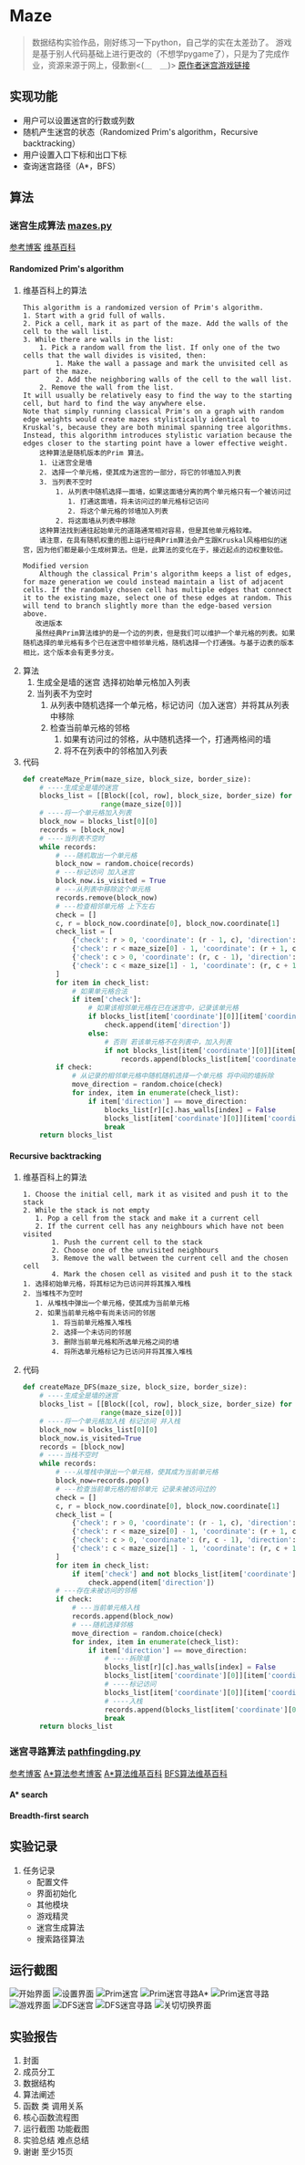# Maze
> 数据结构实验作品，刚好练习一下python，自己学的实在太差劲了。
> 游戏是基于别人代码基础上进行更改的（不想学pygame了），只是为了完成作业，资源来源于网上，侵歉删<(＿　＿)>
[原作者迷宫游戏链接](https://github.com/CharlesPikachu/Games/tree/master/Game20)
## 实现功能
+ 用户可以设置迷宫的行数或列数
+ 随机产生迷宫的状态（Randomized Prim's algorithm，Recursive backtracking）
+ 用户设置入口下标和出口下标
+ 查询迷宫路径（A*，BFS）
## 算法
### 迷宫生成算法 [mazes.py](./modules/mazes.py)
[参考博客](https://blog.csdn.net/juzihongle1/article/details/73135920) [维基百科](https://en.wikipedia.org/wiki/Maze_generation_algorithm#Recursive_backtracker)
#### Randomized Prim's algorithm
1. 维基百科上的算法
    ```text
   This algorithm is a randomized version of Prim's algorithm.
    1. Start with a grid full of walls.
    2. Pick a cell, mark it as part of the maze. Add the walls of the cell to the wall list.
    3. While there are walls in the list:
        1. Pick a random wall from the list. If only one of the two cells that the wall divides is visited, then:
            1. Make the wall a passage and mark the unvisited cell as part of the maze.
            2. Add the neighboring walls of the cell to the wall list.
        2. Remove the wall from the list.
    It will usually be relatively easy to find the way to the starting cell, but hard to find the way anywhere else.
    Note that simply running classical Prim's on a graph with random edge weights would create mazes stylistically identical to Kruskal's, because they are both minimal spanning tree algorithms. Instead, this algorithm introduces stylistic variation because the edges closer to the starting point have a lower effective weight.
        这种算法是随机版本的Prim 算法。
        1. 让迷宫全是墙
        2. 选择一个单元格，使其成为迷宫的一部分，将它的邻墙加入列表
        3. 当列表不空时
            1. 从列表中随机选择一面墙，如果这面墙分离的两个单元格只有一个被访问过
               1. 打通这面墙，将未访问过的单元格标记访问
               2. 将这个单元格的邻墙加入列表
            2. 将这面墙从列表中移除
        这种算法找到通往起始单元的道路通常相对容易，但是其他单元格较难。
        请注意，在具有随机权重的图上运行经典Prim算法会产生跟Kruskal风格相似的迷宫，因为他们都是最小生成树算法。但是，此算法的变化在于，接近起点的边权重较低。
    
   Modified version
        Although the classical Prim's algorithm keeps a list of edges, for maze generation we could instead maintain a list of adjacent cells. If the randomly chosen cell has multiple edges that connect it to the existing maze, select one of these edges at random. This will tend to branch slightly more than the edge-based version above.
       改进版本
       虽然经典Prim算法维护的是一个边的列表，但是我们可以维护一个单元格的列表。如果随机选择的单元格有多个已在迷宫中相邻单元格，随机选择一个打通强。与基于边表的版本相比，这个版本会有更多分支。
    ```
2. 算法
    1. 生成全是墙的迷宫 选择初始单元格加入列表
    2. 当列表不为空时
       1. 从列表中随机选择一个单元格，标记访问（加入迷宫）并将其从列表中移除
       2. 检查当前单元格的邻格
           1. 如果有访问过的邻格，从中随机选择一个，打通两格间的墙
           2. 将不在列表中的邻格加入列表
2. 代码
    ```python
    def createMaze_Prim(maze_size, block_size, border_size):
        # ----生成全是墙的迷宫
        blocks_list = [[Block([col, row], block_size, border_size) for col in range(maze_size[1])] for row in
                       range(maze_size[0])]
        # ----将一个单元格加入列表
        block_now = blocks_list[0][0]
        records = [block_now]
        # ----当列表不空时
        while records:
            # ---随机取出一个单元格
            block_now = random.choice(records)
            # ---标记访问 加入迷宫
            block_now.is_visited = True
            # ---从列表中移除这个单元格
            records.remove(block_now)
            # ---检查相邻单元格 上下左右
            check = []
            c, r = block_now.coordinate[0], block_now.coordinate[1]
            check_list = [
                {'check': r > 0, 'coordinate': (r - 1, c), 'direction': 'Up', 'index': 1},
                {'check': r < maze_size[0] - 1, 'coordinate': (r + 1, c), 'direction': 'Down', 'index': 0},
                {'check': c > 0, 'coordinate': (r, c - 1), 'direction': 'Left', 'index': 3},
                {'check': c < maze_size[1] - 1, 'coordinate': (r, c + 1), 'direction': 'Right', 'index': 2}
            ]
            for item in check_list:
                # 如果单元格合法
                if item['check']:
                    # 如果该相邻单元格在已在迷宫中，记录该单元格
                    if blocks_list[item['coordinate'][0]][item['coordinate'][1]].is_visited:
                        check.append(item['direction'])
                    else:
                        # 否则 若该单元格不在列表中，加入列表
                        if not blocks_list[item['coordinate'][0]][item['coordinate'][1]] in records:
                            records.append(blocks_list[item['coordinate'][0]][item['coordinate'][1]])
            if check:
                # 从记录的相邻单元格中随机随机选择一个单元格 将中间的墙拆除
                move_direction = random.choice(check)
                for index, item in enumerate(check_list):
                    if item['direction'] == move_direction:
                        blocks_list[r][c].has_walls[index] = False
                        blocks_list[item['coordinate'][0]][item['coordinate'][1]].has_walls[item['index']] = False
                        break
        return blocks_list
    ```
#### Recursive backtracking
1. 维基百科上的算法
    ```text
    1. Choose the initial cell, mark it as visited and push it to the stack
    2. While the stack is not empty
       1. Pop a cell from the stack and make it a current cell
       2. If the current cell has any neighbours which have not been visited
           1. Push the current cell to the stack
           2. Choose one of the unvisited neighbours
           3. Remove the wall between the current cell and the chosen cell
           4. Mark the chosen cell as visited and push it to the stack
    1. 选择初始单元格，将其标记为已访问并将其推入堆栈
    2. 当堆栈不为空时
       1. 从堆栈中弹出一个单元格，使其成为当前单元格
       2. 如果当前单元格中有尚未访问的邻居
           1. 将当前单元格推入堆栈
           2. 选择一个未访问的邻居
           3. 删除当前单元格和所选单元格之间的墙
           4. 将所选单元格标记为已访问并将其推入堆栈
    ```
2. 代码
    ```python
    def createMaze_DFS(maze_size, block_size, border_size):
        # ----生成全是墙的迷宫
        blocks_list = [[Block([col, row], block_size, border_size) for col in range(maze_size[1])] for row in
                       range(maze_size[0])]
        # ----将一个单元格加入栈 标记访问 并入栈
        block_now = blocks_list[0][0]
        block_now.is_visited=True
        records = [block_now]
        # ----当栈不空时
        while records:
            # ---从堆栈中弹出一个单元格，使其成为当前单元格
            block_now=records.pop()
            # ---检查当前单元格的相邻单元 记录未被访问过的
            check = []
            c, r = block_now.coordinate[0], block_now.coordinate[1]
            check_list = [
                {'check': r > 0, 'coordinate': (r - 1, c), 'direction': 'Up', 'index': 1},
                {'check': r < maze_size[0] - 1, 'coordinate': (r + 1, c), 'direction': 'Down', 'index': 0},
                {'check': c > 0, 'coordinate': (r, c - 1), 'direction': 'Left', 'index': 3},
                {'check': c < maze_size[1] - 1, 'coordinate': (r, c + 1), 'direction': 'Right', 'index': 2}
            ]
            for item in check_list:
                if item['check'] and not blocks_list[item['coordinate'][0]][item['coordinate'][1]].is_visited:
                    check.append(item['direction'])
            # ---存在未被访问的邻格
            if check:
                # ---当前单元格入栈
                records.append(block_now)
                # ---随机选择邻格
                move_direction = random.choice(check)
                for index, item in enumerate(check_list):
                    if item['direction'] == move_direction:
                        # ----拆除墙
                        blocks_list[r][c].has_walls[index] = False
                        blocks_list[item['coordinate'][0]][item['coordinate'][1]].has_walls[item['index']] = False
                        # ----标记访问
                        blocks_list[item['coordinate'][0]][item['coordinate'][1]].is_visited=True
                        # ----入栈
                        records.append(blocks_list[item['coordinate'][0]][item['coordinate'][1]])
                        break
        return blocks_list
    ```
### 迷宫寻路算法 [pathfingding.py](./modules/pathfinding.py)
[参考博客](https://blog.csdn.net/Dog_dream/article/details/80270398) [A*算法参考博客](https://blog.csdn.net/diamonjoy_zone/article/details/65630144) [A*算法维基百科](https://en.wikipedia.org/wiki/Breadth-first_search) [BFS算法维基百科](https://en.wikipedia.org/wiki/Breadth-first_search)
#### A* search
#### Breadth-first search
## 实验记录
1. 任务记录
    + 配置文件
    + 界面初始化
    + 其他模块
    + 游戏精灵
    + 迷宫生成算法
    + 搜索路径算法
## 运行截图
![开始界面](./resources/images/开始界面.PNG)
![设置界面](./resources/images/设置界面.PNG)
![Prim迷宫](./resources/images/Prim.PNG)
![Prim迷宫寻路A*](./resources/images/寻路Prim_A星.PNG)
![Prim迷宫寻路](./resources/images/寻路Prim_BFS.PNG)
![游戏界面](./resources/images/Play.PNG)
![DFS迷宫](./resources/images/DFS.PNG)
![DFS迷宫寻路](./resources/images/寻路DFS.PNG)
![关切切换界面](./resources/images/关卡切换界面.PNG)
## 实验报告
1. 封面
2. 成员分工
3. 数据结构
4. 算法阐述
5. 函数 类 调用关系
6. 核心函数流程图 
7. 运行截图 功能截图
8. 实验总结 难点总结
9. 谢谢
至少15页